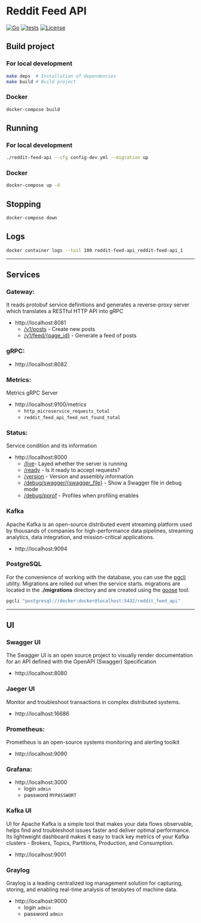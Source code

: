 # Reddit Feed API

 [![Go](https://img.shields.io/badge/Go-1.17-blue.svg)](https://golang.org)
[![tests](https://github.com/arttet/reddit-feed-api/actions/workflows/tests.yml/badge.svg?branch=develop)](https://github.com/arttet/reddit-feed-api/actions/workflows/tests.yml)
[![License](https://img.shields.io/badge/license-MIT-blue.svg)](https://github.com/arttet/reddit-feed-api/blob/main/LICENSE)

## Build project

### For local development
```sh
make deps  # Installation of dependencies
make build # Build project
```
### Docker
```sh
docker-compose build
```

## Running

### For local development
```sh
./reddit-feed-api --cfg config-dev.yml --migration up
```

### Docker
```sh
docker-compose up -d
```

## Stopping
```sh
docker-compose down
```

## Logs
```sh
docker container logs --tail 100 reddit-feed-api_reddit-feed-api_1
```
---

## Services

### Gateway:

It reads protobuf service definitions and generates a reverse-proxy server which translates a RESTful HTTP API into gRPC

- http://localhost:8081
    - [/v1/posts](http://localhost:8081/v1/posts) - Create new posts
    - [/v1/feed/{page_id}](http://localhost:8081/v1/feed/1) - Generate a feed of posts

### gRPC:

- http://localhost:8082

### Metrics:

Metrics gRPC Server

- http://localhost:9100/metrics
    - `http_microservice_requests_total`
    - `reddit_feed_api_feed_not_found_total`

### Status:

Service condition and its information

- http://localhost:8000
    - [/live](http://localhost:8000/live)- Layed whether the server is running
    - [/ready](http://localhost:8000/ready) - Is it ready to accept requests?
    - [/version](http://localhost:8000/version) - Version and assembly information
    - [/debug/swagger/{swagger_file}](http://localhost:8000/debug/swagger/api.swagger.json) - Show a Swagger file in debug mode
    - [/debug/pprof](http://localhost:8000/debug/pprof) - Profiles when profiling enables

### Kafka

Apache Kafka is an open-source distributed event streaming platform used by thousands of companies for high-performance data pipelines, streaming analytics, data integration, and mission-critical applications.

- http://localhost:9094

### PostgreSQL

For the convenience of working with the database, you can use the [pgcli](https://github.com/dbcli/pgcli) utility. Migrations are rolled out when the service starts. migrations are located in the **./migrations** directory and are created using the [goose](https://github.com/pressly/goose) tool.

```sh
pgcli "postgresql://docker:docker@localhost:5432/reddit_feed_api"
```

---

## UI

### Swagger UI

The Swagger UI is an open source project to visually render documentation for an API defined with the OpenAPI (Swagger) Specification

- http://localhost:8080

### Jaeger UI

Monitor and troubleshoot transactions in complex distributed systems.

- http://localhost:16686

### Prometheus:

Prometheus is an open-source systems monitoring and alerting toolkit

- http://localhost:9090

### Grafana:

- http://localhost:3000
    - login `admin`
    - password `MYPASSWORT`

### Kafka UI

UI for Apache Kafka is a simple tool that makes your data flows observable, helps find and troubleshoot issues faster and deliver optimal performance. Its lightweight dashboard makes it easy to track key metrics of your Kafka clusters - Brokers, Topics, Partitions, Production, and Consumption.

- http://localhost:9001

### Graylog

Graylog is a leading centralized log management solution for capturing, storing, and enabling real-time analysis of terabytes of machine data.

- http://localhost:9000
    - login `admin`
    - password `admin`
